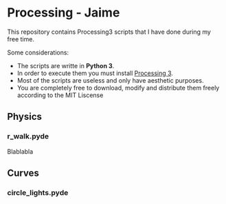 # Processing - Jaime

This repository contains Processing3 scripts that I have done during my free time.

Some considerations:

* The scripts are writte in **Python 3**.
* In order to execute them you must install [Processing 3](https://processing.org/).
* Most of the scripts are useless and only have aesthetic purposes.
* You are completely free to download, modify and distribute them freely according to the MIT Liscense

## Physics
### r_walk.pyde

Blablabla

## Curves
### circle_lights.pyde

